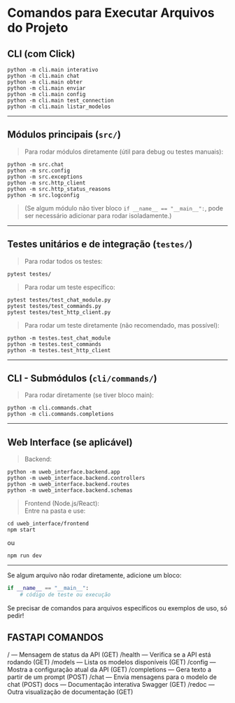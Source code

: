# Comandos para Executar Arquivos do Projeto

## CLI (com Click)
```
python -m cli.main interativo
python -m cli.main chat
python -m cli.main obter
python -m cli.main enviar
python -m cli.main config
python -m cli.main test_connection
python -m cli.main listar_modelos
```

---

## Módulos principais (`src/`)
> Para rodar módulos diretamente (útil para debug ou testes manuais):
```
python -m src.chat
python -m src.config
python -m src.exceptions
python -m src.http_client
python -m src.http_status_reasons
python -m src.logconfig
```
> (Se algum módulo não tiver bloco `if __name__ == "__main__":`, pode ser necessário adicionar para rodar isoladamente.)

---

## Testes unitários e de integração (`testes/`)
> Para rodar todos os testes:
```
pytest testes/
```
> Para rodar um teste específico:
```
pytest testes/test_chat_module.py
pytest testes/test_commands.py
pytest testes/test_http_client.py
```
> Para rodar um teste diretamente (não recomendado, mas possível):
```
python -m testes.test_chat_module
python -m testes.test_commands
python -m testes.test_http_client
```

---

## CLI - Submódulos (`cli/commands/`)
> Para rodar diretamente (se tiver bloco main):
```
python -m cli.commands.chat
python -m cli.commands.completions
```

---

## Web Interface (se aplicável)
> Backend:
```
python -m uweb_interface.backend.app
python -m uweb_interface.backend.controllers
python -m uweb_interface.backend.routes
python -m uweb_interface.backend.schemas
```
> Frontend (Node.js/React):  
Entre na pasta e use:
```
cd uweb_interface/frontend
npm start
```
ou
```
npm run dev
```

---

Se algum arquivo não rodar diretamente, adicione um bloco:
```python
if __name__ == "__main__":
    # código de teste ou execução
```

Se precisar de comandos para arquivos específicos ou exemplos de uso, só pedir!


## FASTAPI COMANDOS 

/ — Mensagem de status da API (GET)
/health — Verifica se a API está rodando (GET)
/models — Lista os modelos disponíveis (GET)
/config — Mostra a configuração atual da API (GET)
/completions — Gera texto a partir de um prompt (POST)
/chat — Envia mensagens para o modelo de chat (POST)
docs — Documentação interativa Swagger (GET)
/redoc — Outra visualização de documentação (GET)